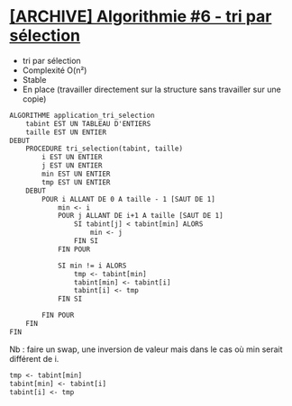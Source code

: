 # [[ARCHIVE] Algorithmie #6 - tri par sélection](https://www.youtube.com/watch?v=bsaT8aspIX8&list=PLrSOXFDHBtfG0Fb0g--43a0b47e9hrwlB&index=6)

+ tri par sélection
+ Complexité O(n²)
+ Stable
+ En place (travailler directement sur la structure sans travailler sur une copie)

```txt
ALGORITHME application_tri_selection
    tabint EST UN TABLEAU D'ENTIERS
    taille EST UN ENTIER
DEBUT
    PROCEDURE tri_selection(tabint, taille)
        i EST UN ENTIER
        j EST UN ENTIER
        min EST UN ENTIER
        tmp EST UN ENTIER
    DEBUT
        POUR i ALLANT DE 0 A taille - 1 [SAUT DE 1]
            min <- i
            POUR j ALLANT DE i+1 A taille [SAUT DE 1]
                SI tabint[j] < tabint[min] ALORS
                    min <- j
                FIN SI
            FIN POUR

            SI min != i ALORS
                tmp <- tabint[min]
                tabint[min] <- tabint[i]
                tabint[i] <- tmp
            FIN SI

        FIN POUR
    FIN
FIN
```


Nb : faire un swap, une inversion de valeur mais dans le cas où min serait différent de i.
```txt
tmp <- tabint[min]
tabint[min] <- tabint[i]
tabint[i] <- tmp
```
